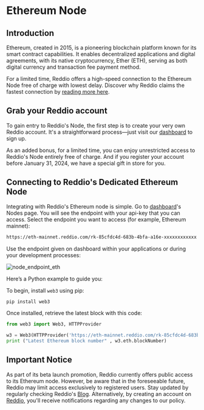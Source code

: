 # Ethereum Node

## Introduction

Ethereum, created in 2015, is a pioneering blockchain platform known for its smart contract capabilities. It enables decentralized applications and digital agreements, with its native cryptocurrency, Ether (ETH), serving as both digital currency and transaction fee payment method.

For a limited time, Reddio offers a high-speed connection to the Ethereum Node free of charge with lowest delay. Discover why Reddio claims the fastest connection by [reading more here](https://blog.reddio.com/reddios-starknet-beta-node-launch-access-the-future-today/). 

## Grab your Reddio account

To gain entry to Reddio's Node, the first step is to create your very own Reddio account. It's a straightforward process—just visit our [dashboard](https://dashboard.reddio.com/)  to sign up.

As an added bonus, for a limited time, you can enjoy unrestricted access to Reddio's Node entirely free of charge. And if you register your account before January 31, 2024, we have a special gift in store for you.


## Connecting to Reddio's Dedicated Ethereum Node

Integrating with Reddio's Ethereum node is simple. Go to [dashboard](https://dashboard.reddio.com/)'s Nodes page. You will see the endpoint with your api-key that you can access. Select the endpoint you want to access (for example, Ethereum mainnet):

```bash
https://eth-mainnet.reddio.com/rk-85cfdc4d-683b-4bfa-a16e-xxxxxxxxxxxx
```
 
Use the endpoint given on dashboard within your applications or during your development processes: 

![node_endpoint_eth](/node_endpoint_eth.png)

Here’s a Python example to guide you:

To begin, install `web3` using pip:

```bash
pip install web3
```

Once installed, retrieve the latest block with this code:

```python
from web3 import Web3, HTTPProvider

w3 = Web3(HTTPProvider('https://eth-mainnet.reddio.com/rk-85cfdc4d-683b-4bfa-a16e-xxxxxxxxxxxx'))
print ("Latest Ethereum block number" , w3.eth.blockNumber)
```

## Important Notice

As part of its beta launch promotion, Reddio currently offers public access to its Ethereum node. However, be aware that in the foreseeable future, Reddio may limit access exclusively to registered users. Stay updated by regularly checking Reddio's [Blog](https://blog.reddio.com/). Alternatively, by creating an account on [Reddio](https://www.reddio.com/), you'll receive notifications regarding any changes to our policy.

